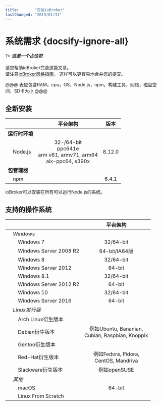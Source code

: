 ```yaml
---
title:       "安装ioBroker"
lastChanged: "2019/01/31"
---
```


# 系统需求 {docsify-ignore-all}

?> ***这是一个占位符***.
   <br><br>
   请您帮助ioBroker完善这篇文章。  
   请注意[ioBroker风格指南][]，
   这样可以更容易地合并您的提交。

@@@ 表应包含RAM，cpu，OS，Node.js，npm，构建工具，网络，磁盘空间，SD卡大小 @@@

## 全新安装

|   | 平台架构 | 版本 |
|---|:---------:|:-------:|
**运行时环境** | |
&emsp;Node.js | 32-/64-bit<br>ppc641e<br>arm v61, armv71, arm64<br>aix-ppc64, s390x | 8.12.0
**包管理器** | |
&emsp;npm | | 6.4.1

ioBroker可以安装在所有可以运行Node.js的系统。

## 支持的操作系统

|   | 平台架构 | 
|---|:---------:|
&emsp;*Windows* |
&emsp;&emsp;Windows 7 | 32/64-bit
&emsp;&emsp;Windows Server 2008 R2 | 64-bit/IA64版
&emsp;&emsp;Windows 8 | 32/64-bit
&emsp;&emsp;Windows Server 2012 |  64-bit
&emsp;&emsp;Windows 8.1 | 32/64-bit
&emsp;&emsp;Windows Server 2012 R2 | 64-bit
&emsp;&emsp;Windows 10 | 32/64-bit
&emsp;&emsp;Windows Server 2016 | 64-bit
&emsp;*Linux发行版* |
&emsp;&emsp;Arch Linux衍生版本 |
&emsp;&emsp;Debian衍生版本 | 例如Ubuntu, Bananian, <br>Cubian, Raspbian, Knoppix
&emsp;&emsp;Gentoo衍生版本 |
&emsp;&emsp;Red-Hat衍生版本 | 例如Fedora, Pidora, <br>CentOS, Mandriva
&emsp;&emsp;Slackware衍生版本 | 例如openSUSE
&emsp;*其他* |
&emsp;&emsp;macOS | 64-bit
&emsp;&emsp;Linux From Scratch |

[ioBroker风格指南]: _zh-cn/community/styleguidedoc
